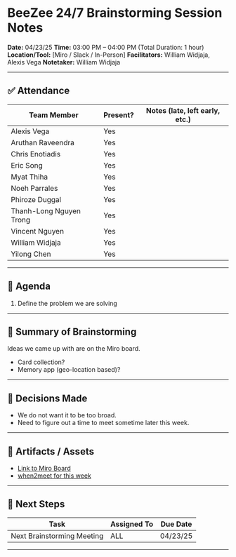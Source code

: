 # BeeZee 24/7 Brainstorming Session Notes

**Date:** 04/23/25
**Time:** 03:00 PM – 04:00 PM (Total Duration: 1 hour)
**Location/Tool:** [Miro / Slack / In-Person]
**Facilitators:** William Widjaja, Alexis Vega
**Notetaker:** William Widjaja

---

## ✅ Attendance

| Team Member             | Present? | Notes (late, left early, etc.) |
| ----------------------- | -------- | ------------------------------ |
| Alexis Vega             | Yes      |                                |
| Aruthan Raveendra       | Yes      |                                |
| Chris Enotiadis         | Yes      |                                |
| Eric Song               | Yes      |                                |
| Myat Thiha              | Yes      |                                |
| Noeh Parrales           | Yes      |                                |
| Phiroze Duggal          | Yes      |                                |
| Thanh-Long Nguyen Trong | Yes      |                                |
| Vincent Nguyen          | Yes      |                                |
| William Widjaja         | Yes      |                                |
| Yilong Chen             | Yes      |                                |

---

## 🧠 Agenda

1. Define the problem we are solving

---

## 🧩 Summary of Brainstorming

Ideas we came up with are on the Miro board.

- Card collection?
- Memory app (geo-location based)?

---

## 📌 Decisions Made

- We do not want it to be too broad.
- Need to figure out a time to meet sometime later this week.

---

## 📎 Artifacts / Assets

- [Link to Miro Board](https://miro.com/app/board/uXjVI-xHRVI=/?share_link_id=355883502009)
- [when2meet for this week](https://www.when2meet.com/?30280139-gFja3)

---

## 📅 Next Steps

| Task                       | Assigned To | Due Date |
| -------------------------- | ----------- | -------- |
| Next Brainstorming Meeting | ALL         | 04/23/25 |

---
